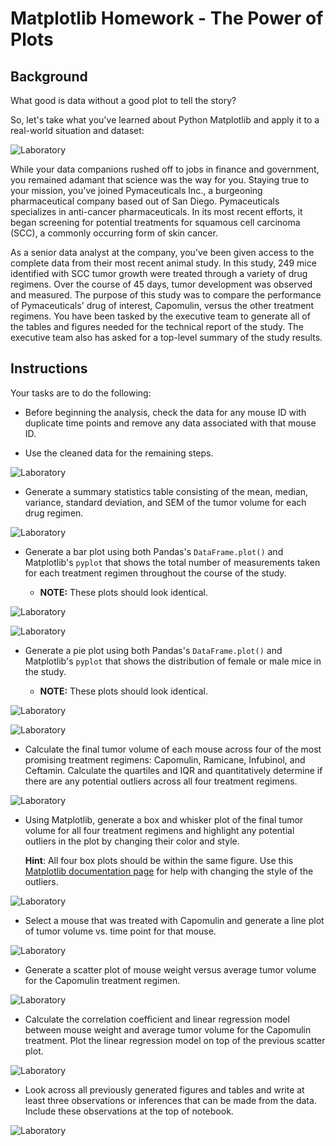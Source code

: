 # Matplotlib Homework - The Power of Plots

## Background

What good is data without a good plot to tell the story?

So, let's take what you've learned about Python Matplotlib and apply it to a real-world situation and dataset:

![Laboratory](Images/lab.png)

While your data companions rushed off to jobs in finance and government, you remained adamant that science was the way for you. Staying true to your mission, you've joined Pymaceuticals Inc., a burgeoning pharmaceutical company based out of San Diego. Pymaceuticals specializes in anti-cancer pharmaceuticals. In its most recent efforts, it began screening for potential treatments for squamous cell carcinoma (SCC), a commonly occurring form of skin cancer.

As a senior data analyst at the company, you've been given access to the complete data from their most recent animal study. In this study, 249 mice identified with SCC tumor growth were treated through a variety of drug regimens. Over the course of 45 days, tumor development was observed and measured. The purpose of this study was to compare the performance of Pymaceuticals' drug of interest, Capomulin, versus the other treatment regimens. You have been tasked by the executive team to generate all of the tables and figures needed for the technical report of the study. The executive team also has asked for a top-level summary of the study results.

## Instructions

Your tasks are to do the following:

* Before beginning the analysis, check the data for any mouse ID with duplicate time points and remove any data associated with that mouse ID.

* Use the cleaned data for the remaining steps.

![Laboratory](Images/1.PNG)

* Generate a summary statistics table consisting of the mean, median, variance, standard deviation, and SEM of the tumor volume for each drug regimen.

![Laboratory](Images/SummaryStats.PNG)    

* Generate a bar plot using both Pandas's `DataFrame.plot()` and Matplotlib's `pyplot` that shows the total number of measurements taken for each treatment regimen throughout the course of the study.

  * **NOTE:** These plots should look identical.

![Laboratory](Images/PandasBarChart.png)

![Laboratory](Images/PyplotBarChart.png)  

* Generate a pie plot using both Pandas's `DataFrame.plot()` and Matplotlib's `pyplot` that shows the distribution of female or male mice in the study.

  * **NOTE:** These plots should look identical.

![Laboratory](Images/PandasPieChart.png)

![Laboratory](Images/PyplotPieChart.png)

* Calculate the final tumor volume of each mouse across four of the most promising treatment regimens: Capomulin, Ramicane, Infubinol, and Ceftamin. Calculate the quartiles and IQR and quantitatively determine if there are any potential outliers across all four treatment regimens.

![Laboratory](Images/IQR.PNG)

* Using Matplotlib, generate a box and whisker plot of the final tumor volume for all four treatment regimens and highlight any potential outliers in the plot by changing their color and style.

  **Hint**: All four box plots should be within the same figure. Use this [Matplotlib documentation page](https://matplotlib.org/gallery/pyplots/boxplot_demo_pyplot.html#sphx-glr-gallery-pyplots-boxplot-demo-pyplot-py) for help with changing the style of the outliers.

![Laboratory](Images/BoxPlot.png)

* Select a mouse that was treated with Capomulin and generate a line plot of tumor volume vs. time point for that mouse.

![Laboratory](Images/MouseLinePlot.png)

* Generate a scatter plot of mouse weight versus average tumor volume for the Capomulin treatment regimen.

![Laboratory](Images/ScatterPlot.png)

* Calculate the correlation coefficient and linear regression model between mouse weight and average tumor volume for the Capomulin treatment. Plot the linear regression model on top of the previous scatter plot.

![Laboratory](Images/ScatterPlotRegression.png)

* Look across all previously generated figures and tables and write at least three observations or inferences that can be made from the data. Include these observations at the top of notebook.

![Laboratory](Images/Observations.PNG)
